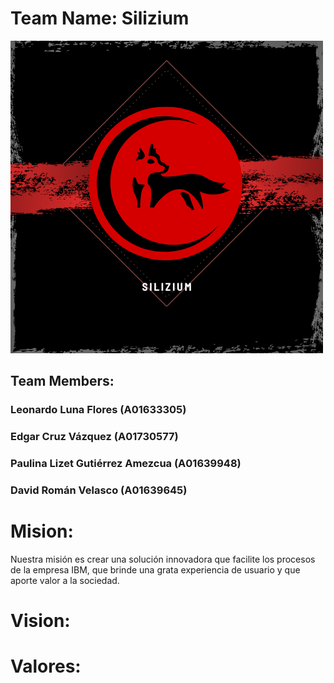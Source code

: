 # Team Name: Silizium
![](Silizium.png)

## Team Members: 
### Leonardo Luna Flores (A01633305)
### Edgar Cruz Vázquez (A01730577)
### Paulina Lizet Gutiérrez Amezcua (A01639948)
### David Román Velasco (A01639645)

# Mision:

Nuestra misión es crear una solución innovadora que facilite los procesos de la empresa IBM, que brinde una grata experiencia de usuario y que aporte valor a la sociedad.


# Vision:



# Valores:




